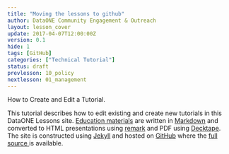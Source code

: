 ```yaml
---
title: "Moving the lessons to github"
author: DataONE Community Engagement & Outreach
layout: lesson_cover
update: 2017-04-07T12:00:00Z
version: 0.1
hide: 1
tags: [GitHub]
categories: ["Technical Tutorial"]
status: draft
prevlesson: 10_policy
nextlesson: 01_management
---
```

How to Create and Edit a Tutorial.

This tutorial describes how to edit existing and create new tutorials in this DataONE Lessons site.
<abstract/>
[Education materials](/Education/) are written in [Markdown](https://github.com/gnab/remark/wiki/Markdown) and converted to HTML presentations using [remark](https://remarkjs.com/#1) and PDF using [Decktape](https://github.com/astefanutti/decktape). The site is constructed using [Jekyll](https://jekyllrb.com/) and hosted on [GitHub](https://github.com) where the [full source ](https://github.com/DataONEorg/dataone_lessons) is available.
